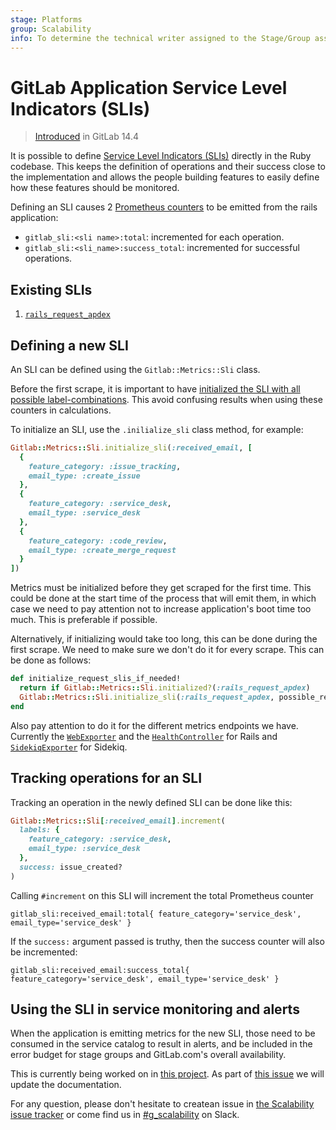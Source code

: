 ```yaml
---
stage: Platforms
group: Scalability
info: To determine the technical writer assigned to the Stage/Group associated with this page, see https://about.gitlab.com/handbook/engineering/ux/technical-writing/#assignments
---
```


# GitLab Application Service Level Indicators (SLIs)

> [Introduced](https://gitlab.com/groups/gitlab-com/gl-infra/-/epics/525) in GitLab 14.4

It is possible to define [Service Level Indicators
(SLIs)](https://en.wikipedia.org/wiki/Service_level_indicator)
directly in the Ruby codebase. This keeps the definition of operations
and their success close to the implementation and allows the people
building features to easily define how these features should be
monitored.

Defining an SLI causes 2
[Prometheus
counters](https://prometheus.io/docs/concepts/metric_types/#counter)
to be emitted from the rails application:

- `gitlab_sli:<sli name>:total`: incremented for each operation.
- `gitlab_sli:<sli_name>:success_total`: incremented for successful
  operations.

## Existing SLIs

1. [`rails_request_apdex`](rails_request_apdex.md)

## Defining a new SLI

An SLI can be defined using the `Gitlab::Metrics::Sli` class.

Before the first scrape, it is important to have [initialized the SLI
with all possible
label-combinations](https://prometheus.io/docs/practices/instrumentation/#avoid-missing-metrics). This
avoid confusing results when using these counters in calculations.

To initialize an SLI, use the `.inilialize_sli` class method, for
example:

```ruby
Gitlab::Metrics::Sli.initialize_sli(:received_email, [
  {
    feature_category: :issue_tracking,
    email_type: :create_issue
  },
  {
    feature_category: :service_desk,
    email_type: :service_desk
  },
  {
    feature_category: :code_review,
    email_type: :create_merge_request
  }
])
```

Metrics must be initialized before they get
scraped for the first time. This could be done at the start time of the
process that will emit them, in which case we need to pay attention
not to increase application's boot time too much. This is preferable
if possible.

Alternatively, if initializing would take too long, this can be done
during the first scrape. We need to make sure we don't do it for every
scrape. This can be done as follows:

```ruby
def initialize_request_slis_if_needed!
  return if Gitlab::Metrics::Sli.initialized?(:rails_request_apdex)
  Gitlab::Metrics::Sli.initialize_sli(:rails_request_apdex, possible_request_labels)
end
```

Also pay attention to do it for the different metrics
endpoints we have. Currently the
[`WebExporter`](https://gitlab.com/gitlab-org/gitlab/blob/master/lib/gitlab/metrics/exporter/web_exporter.rb)
and the
[`HealthController`](https://gitlab.com/gitlab-org/gitlab/blob/master/app/controllers/health_controller.rb)
for Rails and
[`SidekiqExporter`](https://gitlab.com/gitlab-org/gitlab/blob/master/lib/gitlab/metrics/exporter/sidekiq_exporter.rb)
for Sidekiq.

## Tracking operations for an SLI

Tracking an operation in the newly defined SLI can be done like this:

```ruby
Gitlab::Metrics::Sli[:received_email].increment(
  labels: {
    feature_category: :service_desk,
    email_type: :service_desk
  },
  success: issue_created?
)
```

Calling `#increment` on this SLI will increment the total Prometheus counter

```prometheus
gitlab_sli:received_email:total{ feature_category='service_desk', email_type='service_desk' }
```

If the `success:` argument passed is truthy, then the success counter
will also be incremented:

```prometheus
gitlab_sli:received_email:success_total{ feature_category='service_desk', email_type='service_desk' }
```

## Using the SLI in service monitoring and alerts

When the application is emitting metrics for the new SLI, those need
to be consumed in the service catalog to result in alerts, and be
included in the error budget for stage groups and GitLab.com's overall
availability.

This is currently being worked on in [this
project](https://gitlab.com/groups/gitlab-com/gl-infra/-/epics/573). As
part of [this
issue](https://gitlab.com/gitlab-com/gl-infra/scalability/-/issues/1307)
we will update the documentation.

For any question, please don't hesitate to createan issue in [the
Scalability issue
tracker](https://gitlab.com/gitlab-com/gl-infra/scalability/-/issues)
or come find us in
[#g_scalability](https://gitlab.slack.com/archives/CMMF8TKR9) on Slack.
